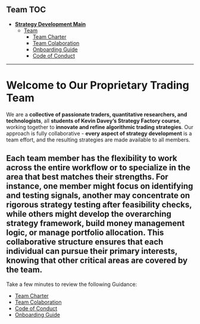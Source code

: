 ## Team TOC

- [**Strategy Development Main**](../README.md)
  - [Team](README.md)
    - [Team Charter](charter.md)
    - [Team Colaboration](collaboration.md)
    - [Onboarding Guide](onboarding_guide.md)
    - [Code of Conduct](code_of_conduct.md)

---

# Welcome to Our Proprietary Trading Team

We are a **collective of passionate traders, quantitative researchers, and technologists**, all **students of Kevin Davey’s Strategy Factory course**, working together to **innovate and refine algorithmic trading strategies**. Our approach is fully collaborative - **every aspect of strategy development** is a team effort, and the resulting strategies are made available to all members. 

Each team member has the flexibility to work across the entire workflow or to specialize in the area that best matches their strengths. For instance, one member might focus on identifying and testing signals, another may concentrate on rigorous strategy testing after feasibility checks, while others might develop the overarching strategy framework, build money management logic, or manage portfolio allocation. This collaborative structure ensures that each individual can pursue their primary interests, knowing that other critical areas are covered by the team.
---

Take a few minutes to review the following Guidance:

 - [Team Charter](charter.md)
 - [Team Colaboration](collaboration.md)
 - [Code of Conduct](code_of_conduct.md)
 - [Onboarding Guide](onboarding_guide.md)